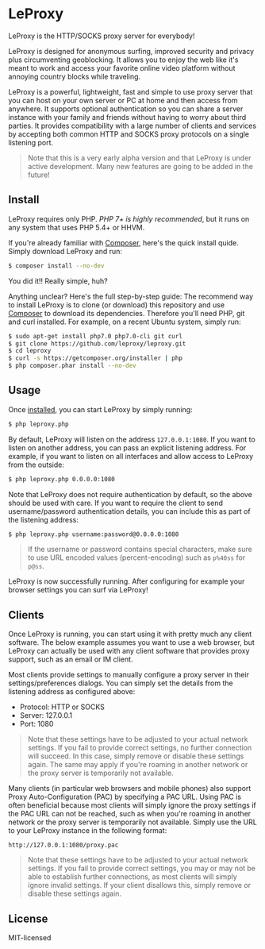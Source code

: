 # LeProxy

LeProxy is the HTTP/SOCKS proxy server for everybody!

LeProxy is designed for anonymous surfing, improved security and privacy plus
circumventing geoblocking.
It allows you to enjoy the web like it's meant to work and access your favorite
online video platform without annoying country blocks while traveling.

LeProxy is a powerful, lightweight, fast and simple to use proxy server that you
can host on your own server or PC at home and then access from anywhere.
It supports optional authentication so you can share a server instance with your
family and friends without having to worry about third parties.
It provides compatibility with a large number of clients and services by
accepting both common HTTP and SOCKS proxy protocols on a single listening port.

> Note that this is a very early alpha version and that
  LeProxy is under active development.
  Many new features are going to be added in the future!

## Install

LeProxy requires only PHP.
*PHP 7+ is highly recommended*, but it runs on any system that uses PHP 5.4+ or
HHVM.

If you're already familiar with [Composer](http://getcomposer.org), here's the
quick install quide.
Simply download LeProxy and run:

```bash
$ composer install --no-dev
```

You did it!! Really simple, huh?

Anything unclear? Here's the full step-by-step guide:
The recommend way to install LeProxy is to clone (or download) this repository
and use [Composer](http://getcomposer.org) to download its dependencies.
Therefore you'll need PHP, git and curl installed.
For example, on a recent Ubuntu system, simply run:

```bash
$ sudo apt-get install php7.0 php7.0-cli git curl
$ git clone https://github.com/leproxy/leproxy.git
$ cd leproxy
$ curl -s https://getcomposer.org/installer | php
$ php composer.phar install --no-dev
```

## Usage

Once [installed](#install), you can start LeProxy by simply running:

```bash
$ php leproxy.php 
```

By default, LeProxy will listen on the address `127.0.0.1:1080`. 
If you want to listen on another address, you can pass an explicit listening
address.
For example, if you want to listen on all interfaces and allow access to LeProxy
from the outside:

```bash
$ php leproxy.php 0.0.0.0:1080
```

Note that LeProxy does not require authentication by default,
so the above should be used with care.
If you want to require the client to send username/password authentication
details, you can include this as part of the listening address:

```bash
$ php leproxy.php username:password@0.0.0.0:1080
```

> If the username or password contains special characters, make sure to use
  URL encoded values (percent-encoding) such as `p%40ss` for `p@ss`.

LeProxy is now successfully running.
After configuring for example your browser settings you can surf via LeProxy!

## Clients

Once LeProxy is running, you can start using it with pretty much any client
software.
The below example assumes you want to use a web browser, but LeProxy can
actually be used with any client software that provides proxy support, such as
an email or IM client.

Most clients provide settings to manually configure a proxy server in their
settings/preferences dialogs.
You can simply set the details from the listening address as configured above:

* Protocol: HTTP or SOCKS
* Server: 127.0.0.1
* Port: 1080

> Note that these settings have to be adjusted to your actual network settings.
  If you fail to provide correct settings, no further connection will succeed.
  In this case, simply remove or disable these settings again.
  The same may apply if you're roaming in another network or the proxy server is
  temporarily not available.

Many clients (in particular web browsers and mobile phones) also support Proxy
Auto-Configuration (PAC) by specifying a PAC URL.
Using PAC is often beneficial because most clients will simply ignore the proxy
settings if the PAC URL can not be reached, such as when you're roaming in
another network or the proxy server is temporarily not available.
Simply use the URL to your LeProxy instance in the following format:

```
http://127.0.0.1:1080/proxy.pac
```

> Note that these settings have to be adjusted to your actual network settings.
  If you fail to provide correct settings, you may or may not be able to
  establish further connections, as most clients will simply ignore invalid
  settings.
  If your client disallows this, simply remove or disable these settings again.

## License

MIT-licensed

